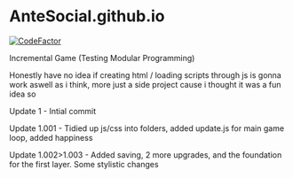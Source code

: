 # AnteSocial.github.io

[![CodeFactor](https://www.codefactor.io/repository/github/antesocial/antesocial.github.io/badge)](https://www.codefactor.io/repository/github/antesocial/antesocial.github.io)

Incremental Game (Testing Modular Programming)

Honestly have no idea if creating html / loading scripts through js is gonna work aswell as i think, more just a side project cause i thought it was a fun idea so

Update 1 - Intial commit

Update 1.001 - Tidied up js/css into folders, added update.js for main game loop, added happiness

Update 1.002>1.003 - Added saving, 2 more upgrades, and the foundation for the first layer. Some stylistic changes
